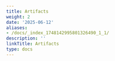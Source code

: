 ```yaml
---
title: Artifacts
weight: 2
date: '2025-06-12'
aliases:
- /docs/_index_1748142995801326490_1_1/
description: ''
linkTitle: Artifacts
type: docs
---
```


